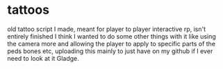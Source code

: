 # tattoos
 old tattoo script I made, meant for player to player interactive rp, isn't entirely finished I think I wanted to do some other things with it like using the camera more and allowing the player to apply to specific parts of the peds bones etc, uploading this mainly to just have on my github if I ever need to look at it Gladge.
